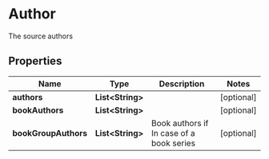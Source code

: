 

# Author

The source authors

## Properties

Name | Type | Description | Notes
------------ | ------------- | ------------- | -------------
**authors** | **List&lt;String&gt;** |  |  [optional]
**bookAuthors** | **List&lt;String&gt;** |  |  [optional]
**bookGroupAuthors** | **List&lt;String&gt;** | Book authors if In case of a book series |  [optional]



